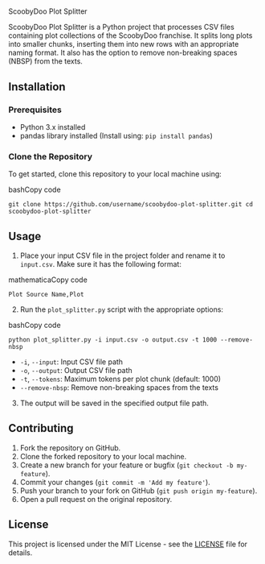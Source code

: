 
#   
ScoobyDoo Plot Splitter

ScoobyDoo Plot Splitter is a Python project that processes CSV files containing plot collections of the ScoobyDoo franchise. It splits long plots into smaller chunks, inserting them into new rows with an appropriate naming format. It also has the option to remove non-breaking spaces (NBSP) from the texts.

## Installation

### Prerequisites

-   Python 3.x installed
-   pandas library installed (Install using: `pip install pandas`)

### Clone the Repository

To get started, clone this repository to your local machine using:

bashCopy code

`git clone https://github.com/username/scoobydoo-plot-splitter.git
cd scoobydoo-plot-splitter` 

## Usage

1.  Place your input CSV file in the project folder and rename it to `input.csv`. Make sure it has the following format:

mathematicaCopy code

`Plot Source Name,Plot` 

2.  Run the `plot_splitter.py` script with the appropriate options:

bashCopy code

`python plot_splitter.py -i input.csv -o output.csv -t 1000 --remove-nbsp` 

-   `-i`, `--input`: Input CSV file path
-   `-o`, `--output`: Output CSV file path
-   `-t`, `--tokens`: Maximum tokens per plot chunk (default: 1000)
-   `--remove-nbsp`: Remove non-breaking spaces from the texts

3.  The output will be saved in the specified output file path.

## Contributing

1.  Fork the repository on GitHub.
2.  Clone the forked repository to your local machine.
3.  Create a new branch for your feature or bugfix (`git checkout -b my-feature`).
4.  Commit your changes (`git commit -m 'Add my feature'`).
5.  Push your branch to your fork on GitHub (`git push origin my-feature`).
6.  Open a pull request on the original repository.

## License

This project is licensed under the MIT License - see the [LICENSE](https://chat.openai.com/LICENSE) file for details.
